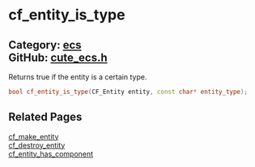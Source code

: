 [//]: # (This file is automatically generated by Cute Framework's docs parser.)
[//]: # (Do not edit this file by hand!)
[//]: # (See: https://github.com/RandyGaul/cute_framework/blob/master/samples/docs_parser.cpp)
[](../header.md ':include')

# cf_entity_is_type

Category: [ecs](/api_reference?id=ecs)  
GitHub: [cute_ecs.h](https://github.com/RandyGaul/cute_framework/blob/master/include/cute_ecs.h)  
---

Returns true if the entity is a certain type.

```cpp
bool cf_entity_is_type(CF_Entity entity, const char* entity_type);
```

## Related Pages

[cf_make_entity](/ecs/cf_make_entity.md)  
[cf_destroy_entity](/ecs/cf_destroy_entity.md)  
[cf_entity_has_component](/ecs/cf_entity_has_component.md)  
